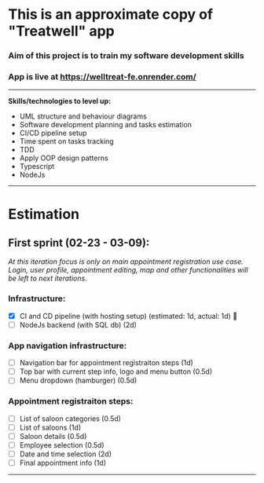 # This is an approximate copy of "Treatwell" app
### Aim of this project is to train my software development skills

### App is live at https://welltreat-fe.onrender.com/

---

**Skills/technologies to level up:**
- UML structure and behaviour diagrams
- Software development planning and tasks estimation
- CI/CD pipeline setup
- Time spent on tasks tracking
- TDD
- Apply OOP design patterns
- Typescript
- NodeJs

---

# Estimation

## First sprint (02-23 - 03-09):
_At this iteration focus is only on main appointment registration use case. Login, user profile, appointment editing, map and other functionalities will be left to next iterations._

### **Infrastructure:**
  - [x] CI and CD pipeline (with hosting setup)               (estimated: 1d, actual: 1d) :clap:
  - [ ] NodeJs backend (with SQL db)                          (2d)

### **App navigation infrastructure:**
  - [ ] Navigation bar for appointment registraiton steps     (1d)
  - [ ] Top bar with current step info, logo and menu button  (0.5d)
  - [ ] Menu dropdown (hamburger)                             (0.5d)

### **Appointment registraiton steps:**
  - [ ] List of saloon categories                             (0.5d)
  - [ ] List of saloons                                       (1d)
  - [ ] Saloon details                                        (0.5d)
  - [ ] Employee selection                                    (0.5d)
  - [ ] Date and time selection                               (2d)
  - [ ] Final appointment info                                (1d)
 
 ---
